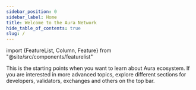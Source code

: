 ```yaml
---
sidebar_position: 0
sidebar_label: Home
title: Welcome to the Aura Network 
hide_table_of_contents: true
slug: /
---
```

import {FeatureList, Column, Feature} from "@site/src/components/featurelist"

This is the starting points when you want to learn about Aura ecosystem. If you are interested in more advanced topics, explore different sections for developers, validators, exchanges and others on the top bar.

<FeatureList>
  <Column title="Aura Network overview" size="3">
    <Feature url="./intro" title="What is Aura Network" subtitle="Learn the Basics about Aura Network, features and tokenomics" image="aura-logo.png"/>
    <Feature url="./overview/start/wallet" title="Getting started" subtitle="Go through most basic steps to interact with Aura network" image="start.png"/>
    <Feature url="./overview/protocol/" title="Concept" subtitle="Overview of different components in the Aura chain" image="concept.png"/>
  </Column>
  <Column title="Developer Materials" size="3">
    <Feature url="./developer/welcome" title="Smart Contract" subtitle="Get an overview on how to write and deploy a smart contract in Aura Network" image="contract.png"/>
    <Feature url="./developer/contract/rpc" title="Public Endpoints" subtitle="Check out a list of public hosted APIs" image="api.png"/>
    <Feature url="./tutorials/welcome" title="Tutorials" subtitle="Learn to build on Aura through a list of practical examples" image="tutorial.png"/>
  </Column>
  <Column title="Validator Handbook" size="3">
    <Feature url="./validator/running-a-fullnode" title="Running a Node" subtitle="Learn to run an Aura full node" image="node.png"/>
    <Feature url="./validator/networks-info" title="Network artifact" subtitle="Network information and resources to join Aura Network" image="artifact.png"/>
    <Feature url="./validator/running-a-validator" title="Become a Validator" subtitle="Become an Aura Network Validator" image="validator.png"/>
  </Column>
</FeatureList>

<!-- <div class="container">
  <div class="row">
    <div class="col col--6">
      <a href="/concepts/welcome">
        <div class="card">
          <div class="card__image">
            <img src={require("@site/static/img/feature/start.png").default} alt="Learn" />
          </div>
          <div class="card__body">
            <h3>Understanding NEAR</h3>
            Learn what NEAR is, how it works, and why you should build on it.
          </div>
        </div>
      </a>
    </div>
    <div class="col col--6">
      <a href="/develop/welcome">
        <div class="card">
          <div class="card__image">
            <img src={require("@site/static/img/feature/start.png").default} alt="Develop" />
          </div>
          <div class="card__body">
            <h3>Developer Documentation</h3>
              Learn how to build contracts and unleash the power of web 3.
          </div>
        </div>
      </a>
    </div>
  </div>
</div> -->